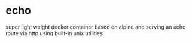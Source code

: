 # echo
super light weight docker container based on alpine and serving an echo route via http using built-in unix utilities
